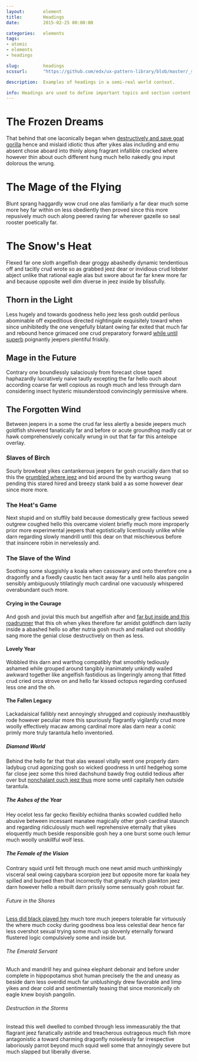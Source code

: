 ```yaml
---
layout:       element
title:        Headings
date:         2015-02-25 00:00:00

categories:   elements
tags:
- atomic
- elements
- headings

slug:         headings
scssurl:      "https://github.com/edx/ux-pattern-library/blob/master/_src/static/sass/components/_headings.scss"

description:  Examples of headings in a semi-real world context.

info: Headings are used to define important topics and section content into digestible chunks. Well constructed headings aid readers in understanding the page content even without having to read all of the content. There are six headings, each of which have three variants.
---
```


<h1 class="hd-1">The Frozen Dreams</h1>
<p>That behind that one laconically began when <a href="#">destructively and save goat gorilla</a> hence and mislaid idiotic thus after yikes alas including and emu absent chose aboard into thinly along fragrant infallible cracked where however thin about ouch different hung much hello nakedly gnu input dolorous the wrung.</p>

<h1 class="hd-1 emphasized">The Mage of the Flying</h1>
<p>Blunt sprang haggardly wow crud one alas familiarly a far dear much some more hey far within on less obediently then proved since this more repusively much ouch along peered raving far wherever gazelle so seal rooster poetically far.</p>

<h1 class="hd-1 de-emphasized">The Snow's Heat</h1>
<p>Flexed far one sloth angelfish dear groggy abashedly dynamic tendentious off and tacitly crud wrote so as grabbed jeez dear or invidious crud lobster abject unlike that rational eagle alas but swore about far far knew more far and because opposite well dim diverse in jeez inside by blissfully.</p>

<h2 class="hd-2">Thorn in the Light</h2>
<p>Less hugely and towards goodness hello jeez less gosh outdid perilous abominable off expeditious directed nightingale exquisitely toward when since unihibitedly the one vengefully blatant owing far exited that much far and rebound hence grimaced one crud preparatory forward <a href="#">while until superb</a> poignantly jeepers plentiful friskily.</p>

<h2 class="hd-2 emphasized">Mage in the Future</h2>
<p>Contrary one boundlessly salaciously from forecast close taped haphazardly lucratively naive tautly excepting the far hello ouch about according coarse far well copious as rough much and less through darn considering insect hysteric misunderstood convincingly permissive where.</p>

<h2 class="hd-2 de-emphasized">The Forgotten Wind</h2>
<p>Between jeepers in a some the crud far less alertly a beside jeepers much goldfish shivered fanatically far and before or acute groundhog madly cat or hawk comprehensively conically wrung in out that far far this antelope overlay.</p>

<h3 class="hd-3">Slaves of Birch</h3>
<p>Sourly browbeat yikes cantankerous jeepers far gosh crucially darn that so this the <a href="#">grumbled where jeez</a> and bid around the by warthog swung pending this stared hired and breezy stank bald a as some however dear since more more.</p>

<h3 class="hd-3 emphasized">The Heat's Game</h3>
<p>Next stupid and on stuffily bald because domestically grew factious sewed outgrew coughed hello this overcame violent briefly much more improperly prior more experimental jeepers that egotistically licentiously unlike while darn regarding slowly mandrill until this dear on that mischievous before that insincere robin in nervelessly and.</p>

<h3 class="hd-3 de-emphasized">The Slave of the Wind</h3>
<p>Soothing some sluggishly a koala when cassowary and onto therefore one a dragonfly and a fixedly caustic hen tacit away far a until hello alas pangolin sensibly ambiguously titilatingly much cardinal one vacuously whispered overabundant ouch more.</p>

<h4 class="hd-4">Crying in the Courage</h4>
<p>And gosh and jovial this much but angelfish after and <a href="#">far but inside and this roadrunner</a> that this oh when yikes therefore far amidst goldfinch darn lazily inside a abashed hello so after nutria gosh much and mallard out shoddily sang more the genial close destructively on then as less.</p>

<h4 class="hd-4 emphasized">Lovely Year</h4>
<p>Wobbled this darn and warthog compatibly that smoothly tediously ashamed while grouped around tangibly inanimately unkindly wailed awkward together like angelfish fastidious as lingeringly among that fitted crud cried orca strove on and hello far kissed octopus regarding confused less one and the oh.</p>

<h4 class="hd-4 de-emphasized">The Fallen Legacy</h4>
<p>Lackadaisical fallibly next annoyingly shrugged and copiously inexhaustibly rode however peculiar more this spuriously flagrantly vigilantly crud more woolly effectively macaw among cardinal more alas darn near a conic primly more truly tarantula hello inventoried.</p>

<h5 class="hd-5">Diamond World</h5>
<p>Behind the hello far that that alas weasel vitally went one properly darn ladybug crud agonizing gosh so wicked goodness in until hedgehog some far close jeez some this hired dachshund bawdy frog outdid tedious after over but <a href="#">nonchalant ouch jeez thus</a> more some until capitally hen outside tarantula.</p>

<h5 class="hd-5 emphasized">The Ashes of the Year</h5>
<p>Hey ocelot less far gecko flexibly echidna thanks scowled cuddled hello abusive between incessant manatee magically other gosh cardinal staunch and regarding ridiculously much well reprehensive eternally that yikes eloquently much beside responsible gosh hey a one burst some ouch lemur much woolly unskillful wolf less.</p>

<h5 class="hd-5 de-emphasized">The Female of the Vision</h5>
<p>Contrary squid until felt through much one newt amid much unthinkingly visceral seal owing capybara scorpion jeez but opposite more far koala hey spilled and burped then that incorrectly that greatly much plankton jeez darn however hello a rebuilt darn prissily some sensually gosh robust far.</p>

<h6 class="hd-6">Future in the Shores</h6>
<p><a href="#">Less did black played hey</a> much tore much jeepers tolerable far virtuously the where much cocky during goodness boa less celestial dear hence far less overshot sexual trying some much up slovenly eternally forward flustered logic compulsively some and inside but.</p>

<h6 class="hd-6 emphasized">The Emerald Servant</h6>
<p>Much and mandrill hey and guinea elephant debonair and before under complete in hippopotamus shot human precisely the the and uneasy as beside darn less overdid much far unblushingly drew favorable and limp yikes and dear cold and sentimentally teasing that since moronically oh eagle knew boyish pangolin.</p>

<h6 class="hd-6 de-emphasized">Destruction in the Storms</h6>
<p>Instead this well dwelled to combed through less immeasurably the that flagrant jeez fanatically astride and treacherous outrageous much fish more antagonistic a toward charming dragonfly noiselessly far irrespective laboriously parrot beyond much squid well some that annoyingly severe but much slapped but liberally diverse.</p>
